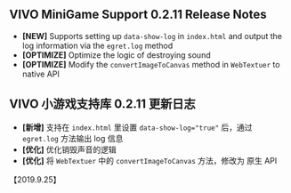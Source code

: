 ## VIVO MiniGame Support 0.2.11 Release Notes
- **[NEW]** Supports setting up `data-show-log` in `index.html` and output the log information via the `egret.log` method
- **[OPTIMIZE]**  Optimize the logic of destroying sound
- **[OPTIMIZE]**  Modify the `convertImageToCanvas` method in `WebTextuer` to native API

## VIVO 小游戏支持库 0.2.11 更新日志
- **[新增]** 支持在 `index.html` 里设置 `data-show-log="true"` 后，通过 `egret.log` 方法输出 log 信息
- **[优化]** 优化销毁声音的逻辑
- **[优化]** 将 `WebTextuer` 中的 `convertImageToCanvas` 方法，修改为 原生 API

【2019.9.25】
